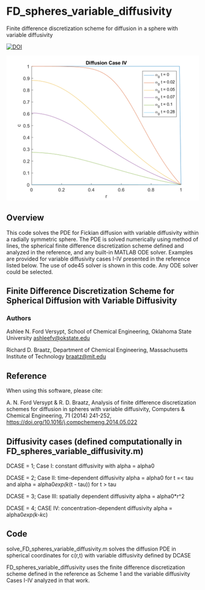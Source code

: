 # FD_spheres_variable_diffusivity
Finite difference discretization scheme for diffusion in a sphere with variable diffusivity

[![DOI](https://zenodo.org/badge/92102324.svg)](https://zenodo.org/badge/latestdoi/92102324)

![GUI screenshot](FD_spheres_variable_diffusivity.png)

## Overview
This code solves the PDE for Fickian diffusion with variable diffusivity within a radially symmetric sphere. The PDE is solved numerically using method of lines, the spherical finite difference discretization scheme defined and analyzed in the reference, and any built-in MATLAB ODE solver. Examples are provided for variable diffusivity cases I-IV presented in the reference listed below. The use of ode45 solver is shown in this code. Any ODE solver could be selected.

## Finite Difference Discretization Scheme for Spherical Diffusion with Variable Diffusivity
### Authors
Ashlee N. Ford Versypt, School of Chemical Engineering, Oklahoma State University
ashleefv@okstate.edu

Richard D. Braatz, Department of Chemical Engineering, Massachusetts Institute of Technology
braatz@mit.edu

## Reference
When using this software, please cite:

A. N. Ford Versypt & R. D. Braatz, Analysis of finite difference discretization schemes for diffusion in spheres with variable diffusivity, Computers & Chemical Engineering, 71 (2014) 241-252, https://doi.org/10.1016/j.compchemeng.2014.05.022

## Diffusivity cases (defined computationally in FD_spheres_variable_diffusivity.m)
DCASE = 1; 
Case I: constant diffusivity with alpha = alpha0

DCASE = 2;
Case II: time-dependent diffusivity
alpha = alpha0 for t =< tau
and
alpha = alpha0*exp(k*(t - tau)) for t > tau

DCASE = 3;
Case III: spatially dependent diffusivity
alpha = alpha0*r^2

DCASE = 4;
CASE IV: concentration-dependent diffusivity
alpha = alpha0*exp(k-k*c)

## Code
solve_FD_spheres_variable_diffusivity.m solves the diffusion PDE in spherical coordinates for c(r,t) with variable diffusivity defined by DCASE

FD_spheres_variable_diffusivity uses the finite difference discretization scheme defined in the reference as Scheme 1 and the variable diffusivity Cases I-IV analyzed in that work.
